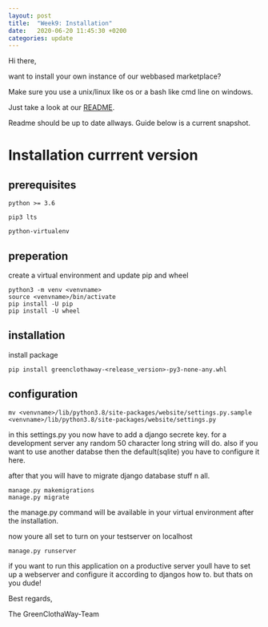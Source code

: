 ```yaml
---
layout: post
title:  "Week9: Installation"
date:   2020-06-20 11:45:30 +0200
categories: update
---
```


Hi there,

want to install your own instance of our webbased marketplace?

Make sure you use a unix/linux like os or a bash like cmd line on windows. 

Just take a look at our [README](https://github.com/GreenClothaWay/Website/blob/installation/README.md).

Readme should be up to date allways. Guide below is a current snapshot.

# Installation currrent version

## prerequisites
`python >= 3.6`

`pip3 lts`

`python-virtualenv`

## preperation
create a virtual environment and update pip and wheel
```
python3 -m venv <venvname>
source <venvname>/bin/activate
pip install -U pip
pip install -U wheel
```

## installation
install package
```
pip install greenclothaway-<release_version>-py3-none-any.whl
```

## configuration
```
mv <venvname>/lib/python3.8/site-packages/website/settings.py.sample <venvname>/lib/python3.8/site-packages/website/settings.py
```

in this settings.py you now have to add a django secrete key. for a development server any random 50 character long string will do.
also if you want to use another databse then the default(sqlite) you have to configure it here.

after that you will have to migrate django database stuff n all.

```
manage.py makemigrations
manage.py migrate
```
the manage.py command will be available in your virtual environment after the installation.

now youre all set to turn on your testserver on localhost

```
manage.py runserver
```



if you want to run this application on a productive server youll have to set up a webserver and configure it according to djangos how to.
but thats on you dude!

Best regards,

The GreenClothaWay-Team
